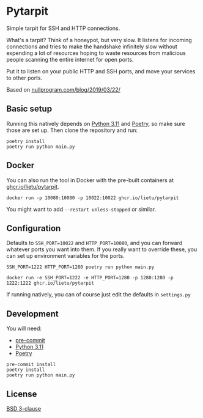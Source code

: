 # Pytarpit

Simple tarpit for SSH and HTTP connections.

What's a tarpit? Think of a honeypot, but very slow. It listens for incoming connections and tries to make the handshake
infinitely slow without expending a lot of resources hoping to waste resources from malicious people scanning the entire
internet for open ports.

Put it to listen on your public HTTP and SSH ports, and move your services to other ports.

Based on [nullprogram.com/blog/2019/03/22/](https://nullprogram.com/blog/2019/03/22/)

## Basic setup

Running this natively depends on [Python 3.11](https://www.python.org/downloads/)
and [Poetry](https://python-poetry.org/docs/#installation), so make sure those are set up. Then clone the repository and
run:

```shell
poetry install
poetry run python main.py
```

## Docker

You can also run the tool in Docker with the pre-built containers
at [ghcr.io/lietu/pytarpit](https://ghcr.io/lietu/pytarpit).

```shell
docker run -p 10080:10080 -p 10022:10022 ghcr.io/lietu/pytarpit
```

You might want to add `--restart unless-stopped` or similar.

## Configuration

Defaults to `SSH_PORT=10022` and `HTTP_PORT=10080`, and you can forward whatever ports you want into them. If you really
want to override these, you can set up environment variables for the ports.

```shell
SSH_PORT=1222 HTTP_PORT=1280 poetry run python main.py
```

```shell
docker run -e SSH_PORT=1222 -e HTTP_PORT=1280 -p 1280:1280 -p 1222:1222 ghcr.io/lietu/pytarpit
```

If running natively, you can of course just edit the defaults in `settings.py`

## Development

You will need:

- [pre-commit](https://pre-commit.com/#install)
- [Python 3.11](https://www.python.org/downloads/)
- [Poetry](https://python-poetry.org/docs/#installation)

```shell
pre-commit install
poetry install
poetry run python main.py
```

## License

[BSD 3-clause](./LICENSE)
